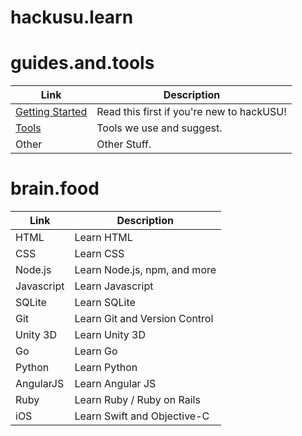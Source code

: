 # hackusu.learn


# guides.and.tools
| Link        | Description                                    |
|-------------|----------------------------------------------|
| [Getting Started] | Read this first if you're new to hackUSU! |
| [Tools] | Tools we use and suggest. |
| Other | Other Stuff. |

# brain.food
| Link        | Description                                    |
|-------------|----------------------------------------------|
| HTML | Learn HTML |
| CSS | Learn CSS |
| Node.js | Learn Node.js, npm, and more |
| Javascript | Learn Javascript |
| SQLite | Learn SQLite |
| Git | Learn Git and Version Control |
| Unity 3D | Learn Unity 3D |
| Go | Learn Go |
| Python | Learn Python |
| AngularJS | Learn Angular JS |
| Ruby | Learn Ruby / Ruby on Rails |
| iOS | Learn Swift and Objective-C |

<!-- Links -->
[Getting Started]: https://github.com/hackUSU/learn/blob/master/guides/Getting-Started.md
[tools]: https://github.com/hackUSU/learn/blob/master/guides/tools.md
